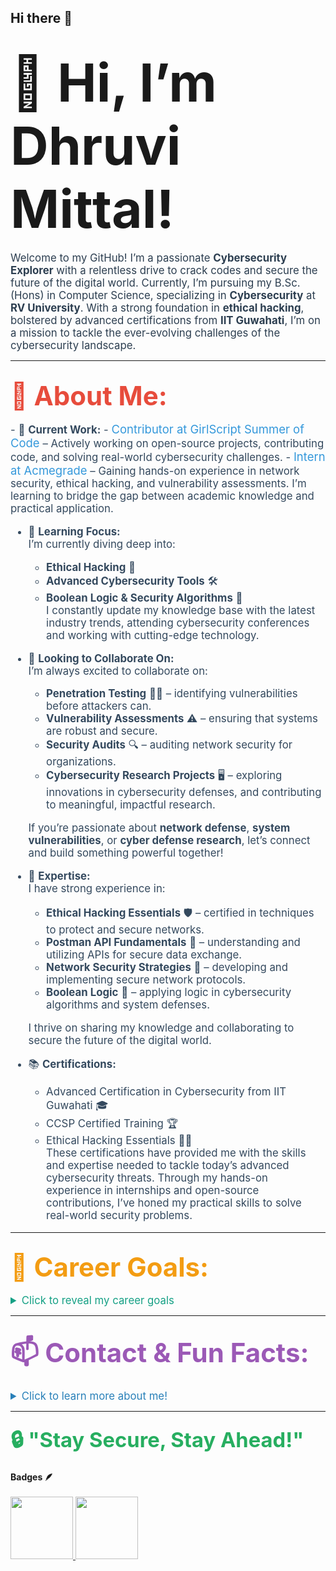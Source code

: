 ## Hi there 👋

<!--
**Dhruvi-tech/dhruvi-tech** is a ✨ _special_ ✨ repository because its `README.md` (this file) appears on your GitHub profile.

Here are some ideas to get you started:

- 🔭 I’m currently working on ...
- 🌱 I’m currently learning ...
- 👯 I’m looking to collaborate on ...
- 🤔 I’m looking for help with ...
- 💬 Ask me about ...
- 📫 How to reach me: ...
- 😄 Pronouns: ...
- ⚡ Fun fact: ...
-->
# <span style="font-size: 3em; font-weight: bold;">👋 Hi, I’m Dhruvi Mittal!</span>

<span style="font-size: 1.2em; color: #2c3e50;">Welcome to my GitHub! I’m a passionate **Cybersecurity Explorer** with a relentless drive to crack codes and secure the future of the digital world. Currently, I’m pursuing my B.Sc. (Hons) in Computer Science, specializing in **Cybersecurity** at **RV University**. With a strong foundation in **ethical hacking**, bolstered by advanced certifications from **IIT Guwahati**, I’m on a mission to tackle the ever-evolving challenges of the cybersecurity landscape.</span>

---

## <span style="font-size: 2em; color: #e74c3c; font-weight: bold;">🌟 About Me:</span>

<span style="font-size: 1.2em; color: #34495e;">
- 🔭 <strong>Current Work:</strong>  
   - <span style="font-size: 1.1em; color: #3498db;">Contributor at GirlScript Summer of Code</span> – Actively working on open-source projects, contributing code, and solving real-world cybersecurity challenges.
   - <span style="font-size: 1.1em; color: #3498db;">Intern at Acmegrade</span> – Gaining hands-on experience in network security, ethical hacking, and vulnerability assessments. I’m learning to bridge the gap between academic knowledge and practical application.

- 🌱 <strong>Learning Focus:</strong>  
   I’m currently diving deep into:  
   - **Ethical Hacking** 🔐  
   - **Advanced Cybersecurity Tools** 🛠️  
   - **Boolean Logic & Security Algorithms** 🧠  
   I constantly update my knowledge base with the latest industry trends, attending cybersecurity conferences and working with cutting-edge technology.

- 👯 <strong>Looking to Collaborate On:</strong>  
   I’m always excited to collaborate on:
   - **Penetration Testing** 🕵️‍♀️ – identifying vulnerabilities before attackers can.  
   - **Vulnerability Assessments** ⚠️ – ensuring that systems are robust and secure.  
   - **Security Audits** 🔍 – auditing network security for organizations.  
   - **Cybersecurity Research Projects** 🖥️ – exploring innovations in cybersecurity defenses, and contributing to meaningful, impactful research.
  
   If you’re passionate about **network defense**, **system vulnerabilities**, or **cyber defense research**, let’s connect and build something powerful together!

- 💬 <strong>Expertise:</strong>  
   I have strong experience in:  
   - **Ethical Hacking Essentials** 🛡️ – certified in techniques to protect and secure networks.
   - **Postman API Fundamentals** 📡 – understanding and utilizing APIs for secure data exchange.
   - **Network Security Strategies** 🔗 – developing and implementing secure network protocols.
   - **Boolean Logic** 🧠 – applying logic in cybersecurity algorithms and system defenses.
  
   I thrive on sharing my knowledge and collaborating to secure the future of the digital world.

- 📚 <strong>Certifications:</strong>  
   - Advanced Certification in Cybersecurity from IIT Guwahati 🎓  
   - CCSP Certified Training 🏆  
   - Ethical Hacking Essentials 🧑‍💻  
   These certifications have provided me with the skills and expertise needed to tackle today’s advanced cybersecurity threats. Through my hands-on experience in internships and open-source contributions, I’ve honed my practical skills to solve real-world security problems.
</span>

---

## <span style="font-size: 2em; color: #f39c12; font-weight: bold;">🎯 Career Goals:</span>

<details>
  <summary style="font-size: 1.2em; color: #16a085;">Click to reveal my career goals</summary>
  
  <span style="font-size: 1.2em; color: #34495e;">
  - Securing the future by contributing to the global cybersecurity community and staying ahead of new, emerging threats. I aim to make the digital world a safer place through ethical hacking, advanced research, and the latest security techniques.
  - Collaborating with professionals and organizations to develop and implement innovative cybersecurity solutions. I’m particularly interested in penetration testing, digital forensics, and cryptography.
  - Expanding my expertise in fields such as threat intelligence, cyber law, and digital privacy, aiming to be at the forefront of cybersecurity innovation.
  </span>

</details>

---

## <span style="font-size: 2em; color: #9b59b6; font-weight: bold;">📫 Contact & Fun Facts:</span>

<details>
  <summary style="font-size: 1.2em; color: #2980b9;">Click to learn more about me!</summary>
  
  <span style="font-size: 1.2em; color: #34495e;">
  - 📫 How to Reach Me:  
     - Connect with me on [LinkedIn](https://www.linkedin.com/in/dhruvi-mittal/) for professional inquiries.  
     - Or email me directly at dhruvimittal2066@gmail.com.

  - 😄 **Pronouns**: She/Her

  - ⚡ **Fun Fact**:  
     Outside of cybersecurity, I’m a curious foodie 🍜 and an avid traveler✈️! I enjoy experimenting with new recipes and exploring diverse cultures. When I’m not cooking or traveling, you’ll likely find me listening to music 🎶—it helps me stay focused and creative while solving tough problems.
  </span>

</details>

---

### <span style="font-size: 2em; color: #27ae60; font-weight: bold;">🔒 "Stay Secure, Stay Ahead!"</span>

 <summary><b>Badges 🪶</b></summary><br>
<div style='display:flex; align-items:center; gap: 10px;' align='center'><a href="https://gssoc.girlscript.tech/leaderboard">
<img src="https://raw.githubusercontent.com/GSSoC24/Postman-Challenge/main/docs/assets/Postman%20White.png" width="100px" height="100px" />
  <img src="https://raw.githubusercontent.com/GSSoC24/Postman-Challenge/main/docs/assets/5.png" width="100px" height="100px" /></a>
</div>
</details>
